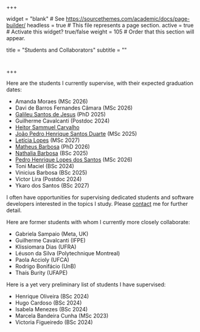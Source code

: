 +++

widget = "blank"  # See https://sourcethemes.com/academic/docs/page-builder/
headless = true  # This file represents a page section.
active = true  # Activate this widget? true/false
weight = 105  # Order that this section will appear.

title = "Students and Collaborators"
subtitle = ""

# 

+++

Here are the students I currently supervise, with their expected graduation dates:

* Amanda Moraes (MSc 2026)
* Davi de Barros Fernandes Câmara (MSc 2026)
* [Galileu Santos de Jesus](https://www.cin.ufpe.br/~gsj) (PhD 2025)
* Guilherme Cavalcanti (Postdoc 2024)
* [Heitor Sammuel Carvalho](https://www.cin.ufpe.br/~hscs)
* [João Pedro Henrique Santos Duarte](https://jpedroh.dev/) (MSc 2025)
* [Letícia Lopes](https://www.cin.ufpe.br/~lrsl/) (MSc 2027) 
* [Matheus Barbosa](https://barbosamaatheus.github.io) (PhD 2026)
* [Nathalia Barbosa](https://www.cin.ufpe.br/~nfab/) (BSc 2025)
* [Pedro Henrique Lopes dos Santos](https://www.cin.ufpe.br/~phls2/) (MSc 2026)
* Toni Maciel (BSc 2024)
* Vinicius Barbosa (BSc 2025)
* Victor Lira (Postdoc 2024)
* Ykaro dos Santos (BSc 2027)

I often have opportunities for supervising dedicated students and software developers interested in the topics I study. Please [contact](#contact) me for further detail. 

Here are former students with whom I currently more closely collaborate:

* Gabriela Sampaio (Meta, UK)
* Guilherme Cavalcanti (IFPE)
* Klissiomara Dias (UFRA)
* Léuson da Silva (Polytechnique Montreal)
* Paola Accioly (UFCA)
* Rodrigo Bonifácio (UnB)
* Thaís Burity (UFAPE)

Here is a yet very preliminary list of students I have supervised:

* Henrique Oliveira (BSc 2024)
* Hugo Cardoso (BSc 2024)
* Isabela Menezes (BSc 2024)
* Marcela Bandeira Cunha (MSc 2023)
* Victoria Figueiredo (BSc 2024)
